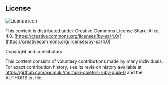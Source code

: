 ## License
![License icon](https://licensebuttons.net/l/by-sa/3.0/88x31.png)

This content is distributed under Creative Commons License Share-Alike, 4.0. [https://creativecommons.org/licenses/by-sa/4.0/](https://creativecommons.org/licenses/by-sa/4.0)

Copyright  and contributors

This content consists of voluntary contributions made by many
individuals. For exact contribution history, see its revision history
available at https://github.com/mumuki/mumuki-objetos-ruby-guia-0 and the AUTHORS.txt file.

